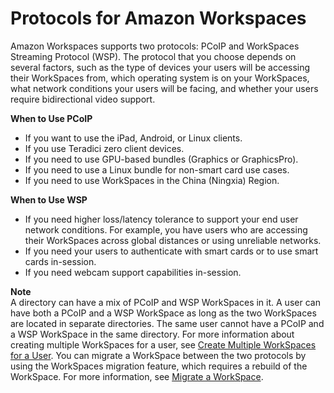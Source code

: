 # Protocols for Amazon Workspaces<a name="amazon-workspaces-protocols"></a>

Amazon Workspaces supports two protocols: PCoIP and WorkSpaces Streaming Protocol \(WSP\)\. The protocol that you choose depends on several factors, such as the type of devices your users will be accessing their WorkSpaces from, which operating system is on your WorkSpaces, what network conditions your users will be facing, and whether your users require bidirectional video support\.

**When to Use PCoIP**
+ If you want to use the iPad, Android, or Linux clients\.
+ If you use Teradici zero client devices\.
+ If you need to use GPU\-based bundles \(Graphics or GraphicsPro\)\.
+ If you need to use a Linux bundle for non\-smart card use cases\.
+ If you need to use WorkSpaces in the China \(Ningxia\) Region\.

**When to Use WSP**
+ If you need higher loss/latency tolerance to support your end user network conditions\. For example, you have users who are accessing their WorkSpaces across global distances or using unreliable networks\.
+ If you need your users to authenticate with smart cards or to use smart cards in\-session\.
+ If you need webcam support capabilities in\-session\.

**Note**  
A directory can have a mix of PCoIP and WSP WorkSpaces in it\.
A user can have both a PCoIP and a WSP WorkSpace as long as the two WorkSpaces are located in separate directories\. The same user cannot have a PCoIP and a WSP WorkSpace in the same directory\. For more information about creating multiple WorkSpaces for a user, see [Create Multiple WorkSpaces for a User](create-multiple-workspaces-for-user.md)\.
You can migrate a WorkSpace between the two protocols by using the WorkSpaces migration feature, which requires a rebuild of the WorkSpace\. For more information, see [Migrate a WorkSpace](migrate-workspaces.md)\.